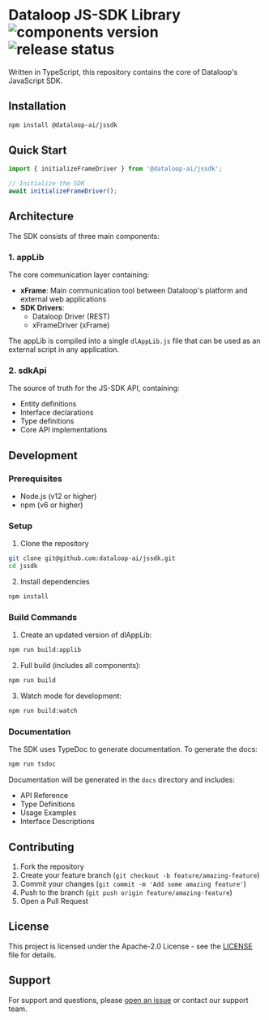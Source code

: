 # Dataloop JS-SDK Library ![components version](https://img.shields.io/npm/v/@dataloop-ai/jssdk?label=Latest%20SDK%20Version) ![release status](https://img.shields.io/badge/Release%20Status-Beta-yellowgreen)

Written in TypeScript, this repository contains the core of Dataloop's JavaScript SDK.

## Installation

```bash
npm install @dataloop-ai/jssdk
```

## Quick Start

```typescript
import { initializeFrameDriver } from '@dataloop-ai/jssdk';

// Initialize the SDK
await initializeFrameDriver();
```

## Architecture

The SDK consists of three main components:

### 1. appLib
The core communication layer containing:
- **xFrame**: Main communication tool between Dataloop's platform and external web applications
- **SDK Drivers**: 
  - Dataloop Driver (REST)
  - xFrameDriver (xFrame)

The appLib is compiled into a single `dlAppLib.js` file that can be used as an external script in any application.

### 2. sdkApi
The source of truth for the JS-SDK API, containing:
- Entity definitions
- Interface declarations
- Type definitions
- Core API implementations

## Development

### Prerequisites
- Node.js (v12 or higher)
- npm (v6 or higher)

### Setup
1. Clone the repository
```bash
git clone git@github.com:dataloop-ai/jssdk.git
cd jssdk
```

2. Install dependencies
```bash
npm install
```

### Build Commands

1. Create an updated version of dlAppLib:
```bash
npm run build:applib
```

2. Full build (includes all components):
```bash
npm run build
```

3. Watch mode for development:
```bash
npm run build:watch
```

### Documentation
The SDK uses TypeDoc to generate documentation. To generate the docs:

```bash
npm run tsdoc
```

Documentation will be generated in the `docs` directory and includes:
- API Reference
- Type Definitions
- Usage Examples
- Interface Descriptions

## Contributing

1. Fork the repository
2. Create your feature branch (`git checkout -b feature/amazing-feature`)
3. Commit your changes (`git commit -m 'Add some amazing feature'`)
4. Push to the branch (`git push origin feature/amazing-feature`)
5. Open a Pull Request

## License

This project is licensed under the Apache-2.0 License - see the [LICENSE](LICENSE) file for details.

## Support

For support and questions, please [open an issue](https://github.com/dataloop-ai/jssdk/issues) or contact our support team.
